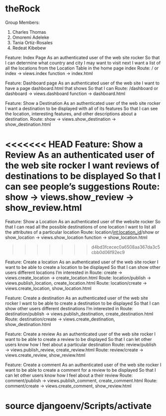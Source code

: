 # theRock

Group Members:
 1) Charles Thomas
 2) Omoremi Adeleke
 3) Tania Ortiz-Rosales
 4) Redeat Kibebew

Feature: Index Page
As an authenticated user of the web site rocker
So that I can determine what country and city I may want to visit next
I want a list of all the locations from the Location Table in the home page index
Route: / or index → views.index function → index.html

Feature: Dashboard page
As an authenticated user of the web site
I want to have a page dashboard.html that shows
So that  I can
Route:  /dashboard or dashboard → views.dashboard function → dashboard.html

Feature: Show a Destination
As an authenticated user of the web site rocker
I want a destination to be displayed with all of its features
So that I can see the location, interesting features, and other descriptions about a destination.
Route: show → views.show_destination → show_destination.html

<<<<<<< HEAD
Feature: Show a Review
As an authenticated user of the web site rocker
I want reviews of destinations to be displayed
So that I can see people’s suggestions
Route: show → views.show_review → show_review.html
=======
Feature: Show a Location
As an authenticated user of the website rocker
So that I can read all the possible destinations of one location
I want to list all the attributes of a particular location
Route: location/<int:location_id>/show or show_location → views.show_location function → show_location.html
>>>>>>> d4bd3fcecec0a6508aa367da3c5cbb0d06f92ec9

Feature: Create a location
As an authenticated user of the web site rocker
I want to be able to create a location to be displayed
So that I can show other users different locations I’m interested in
Route: create → views.create_location → create_location.html
Route: location/publish → views.publish_location, create_location.html
Route: location/create → views.create_location, show_location.html

Feature: Create a destination
As an authenticated user of the web site rocker
I want to be able to create a destination to be displayed
So that I can show other users different destinations I’m interested in
Route: destination/publish → views.publish_destination, create_destination.html
Route: destination/create → views.create_destination, show_destination.html


Feature: Create a review
As an authenticated user of the web site rocker
I want to be able to create a review to be displayed
So that I can let other users know how I feel about a particular destination
Route: review/publish → views.publish_review, create_review.html
Route: review/create → views.create_review, show_review.html

Feature: Create a comment
As an authenticated user of the web site rocker
I want to be able to create a comment for a review to be displayed
So that I can let other users know how I feel about a their review
Route: comment/publish → views.publish_comment, create_comment.html
Route: comment/create → views.create_comment, show_review.html

# source djangoenv/Scripts/activate
